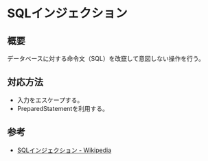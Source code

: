 # SQLインジェクション

## 概要

データベースに対する命令文（SQL）を改竄して意図しない操作を行う。

## 対応方法

* 入力をエスケープする。
* PreparedStatementを利用する。

## 参考

* [SQLインジェクション - Wikipedia](https://ja.wikipedia.org/wiki/SQL%E3%82%A4%E3%83%B3%E3%82%B8%E3%82%A7%E3%82%AF%E3%82%B7%E3%83%A7%E3%83%B3#%E5%85%A8%E8%88%AC%E7%9A%84%E3%81%AA%E5%AF%BE%E7%AD%96)
